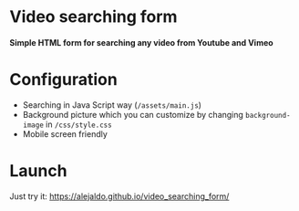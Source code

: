 # Video searching form
#### Simple HTML form for searching any video from Youtube and Vimeo

# Configuration
+ Searching in Java Script way (`/assets/main.js`)
+ Background picture which you can customize by changing `background-image` in `/css/style.css`
+ Mobile screen friendly

# Launch
Just try it: https://alejaldo.github.io/video_searching_form/
